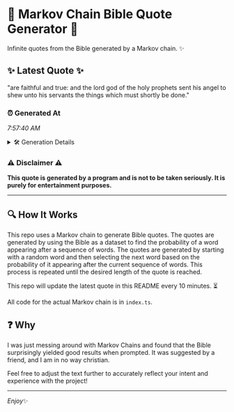 # 📖 Markov Chain Bible Quote Generator 📖

Infinite quotes from the Bible generated by a Markov chain. ✨

## ✨ Latest Quote ✨
"are faithful and true: and the lord god of the holy prophets sent his angel to shew unto his servants the things which must shortly be done."

### ⏰ Generated At
*7:57:40 AM*

<details>
    <summary>🛠️ Generation Details</summary>
    <p>
        <strong>🌱 Seed:</strong> are<br>
        <strong>🔄 Iterations:</strong> 26<br>
        <strong>📜 Context History:</strong><br>[ are ]: faithful<br>[ are, faithful ]: and<br>[ are, faithful, and ]: true:<br>[ are, faithful, and, true: ]: and<br>[ are, faithful, and, true:, and ]: the<br>[ are, faithful, and, true:, and, the ]: lord<br>[ faithful, and, true:, and, the, lord ]: god<br>[ and, true:, and, the, lord, god ]: of<br>[ true:, and, the, lord, god, of ]: the<br>[ and, the, lord, god, of, the ]: holy<br>[ the, lord, god, of, the, holy ]: prophets<br>[ lord, god, of, the, holy, prophets ]: sent<br>[ god, of, the, holy, prophets, sent ]: his<br>[ of, the, holy, prophets, sent, his ]: angel<br>[ the, holy, prophets, sent, his, angel ]: to<br>[ holy, prophets, sent, his, angel, to ]: shew<br>[ prophets, sent, his, angel, to, shew ]: unto<br>[ sent, his, angel, to, shew, unto ]: his<br>[ his, angel, to, shew, unto, his ]: servants<br>[ angel, to, shew, unto, his, servants ]: the<br>[ to, shew, unto, his, servants, the ]: things<br>[ shew, unto, his, servants, the, things ]: which<br>[ unto, his, servants, the, things, which ]: must<br>[ his, servants, the, things, which, must ]: shortly<br>[ servants, the, things, which, must, shortly ]: be<br>[ the, things, which, must, shortly, be ]: done.<br>
    </p>
</details>

### ⚠️ Disclaimer ⚠️
**This quote is generated by a program and is not to be taken seriously. It is purely for entertainment purposes.**

---

## 🔍 How It Works

This repo uses a Markov chain to generate Bible quotes. The quotes are generated by using the Bible as a dataset to find the probability of a word appearing after a sequence of words. The quotes are generated by starting with a random word and then selecting the next word based on the probability of it appearing after the current sequence of words. This process is repeated until the desired length of the quote is reached.

This repo will update the latest quote in this README every 10 minutes. ⏳

All code for the actual Markov chain is in `index.ts`.

## ❓ Why

I was just messing around with Markov Chains and found that the Bible surprisingly yielded good results when prompted. 
It was suggested by a friend, and I am in no way christian.

Feel free to adjust the text further to accurately reflect your intent and experience with the project!

---

*Enjoy*✨
